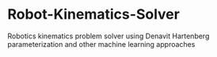 # Robot-Kinematics-Solver
Robotics kinematics problem solver using Denavit Hartenberg parameterization and other machine learning approaches

